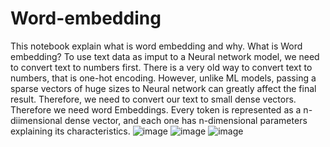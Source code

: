 # Word-embedding
This notebook explain what is word embedding and why.
What is Word embedding?
To use text data as imput to a Neural network model, we need to convert text to numbers first. There is a very old way to convert text to numbers, that is one-hot encoding. However, unlike ML models, passing a sparse vectors of huge sizes to Neural network can greatly affect the final result. Therefore, we need to convert our text to small dense vectors. Therefore we need word Embeddings. Every token is represented as a n-diimensional dense vector, and each one has n-dimensional parameters explaining its characteristics.
![image](https://github.com/MYinthewood/Word-embedding/assets/129473659/e464587c-b7b7-489a-a10a-b7654ccf25b3)
![image](https://github.com/MYinthewood/Word-embedding/assets/129473659/c5ebfd0b-08c4-4c2c-89bd-7e5ba520254f)
![image](https://github.com/MYinthewood/Word-embedding/assets/129473659/1ce070e4-f724-4b17-9ea6-19bbb06fbbd8)
